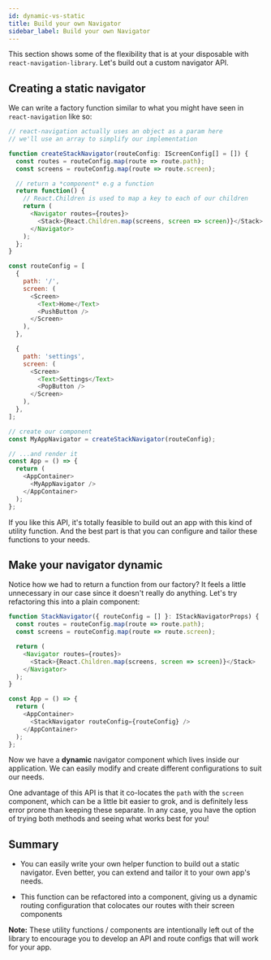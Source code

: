 ```yaml
---
id: dynamic-vs-static
title: Build your own Navigator
sidebar_label: Build your own Navigator
---
```


This section shows some of the flexibility that is at your disposable with `react-navigation-library`. Let's build out a custom navigator API.

## Creating a static navigator

We can write a factory function similar to what you might have seen in `react-navigation` like so:

```javascript
// react-navigation actually uses an object as a param here
// we'll use an array to simplify our implementation

function createStackNavigator(routeConfig: IScreenConfig[] = []) {
  const routes = routeConfig.map(route => route.path);
  const screens = routeConfig.map(route => route.screen);

  // return a *component* e.g a function
  return function() {
    // React.Children is used to map a key to each of our children
    return (
      <Navigator routes={routes}>
        <Stack>{React.Children.map(screens, screen => screen)}</Stack>
      </Navigator>
    );
  };
}

const routeConfig = [
  {
    path: '/',
    screen: (
      <Screen>
        <Text>Home</Text>
        <PushButton />
      </Screen>
    ),
  },

  {
    path: 'settings',
    screen: (
      <Screen>
        <Text>Settings</Text>
        <PopButton />
      </Screen>
    ),
  },
];

// create our component
const MyAppNavigator = createStackNavigator(routeConfig);

// ...and render it
const App = () => {
  return (
    <AppContainer>
      <MyAppNavigator />
    </AppContainer>
  );
};
```

If you like this API, it's totally feasible to build out an app with this kind of utility function. And the best part is that you can configure and tailor these functions to your needs.

## Make your navigator dynamic

Notice how we had to return a function from our factory? It feels a little unnecessary in our case since it doesn't really do anything. Let's try refactoring this into a plain component:

```javascript
function StackNavigator({ routeConfig = [] }: IStackNavigatorProps) {
  const routes = routeConfig.map(route => route.path);
  const screens = routeConfig.map(route => route.screen);

  return (
    <Navigator routes={routes}>
      <Stack>{React.Children.map(screens, screen => screen)}</Stack>
    </Navigator>
  );
}

const App = () => {
  return (
    <AppContainer>
      <StackNavigator routeConfig={routeConfig} />
    </AppContainer>
  );
};
```

Now we have a **dynamic** navigator component which lives inside our application. We can easily modify and create different configurations to suit our needs.

One advantage of this API is that it co-locates the `path` with the `screen` component, which can be a little bit easier to grok, and is definitely less error prone than keeping these separate. In any case, you have the option of trying both methods and seeing what works best for you!

## Summary

- You can easily write your own helper function to build out a static navigator. Even better, you can extend and tailor it to your own app's needs.

- This function can be refactored into a component, giving us a dynamic routing configuration that colocates our routes with their screen components

**Note:** These utility functions / components are intentionally left out of the library to encourage you to develop an API and route configs that will work for your app.
